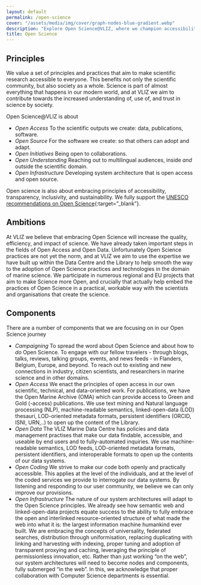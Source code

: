 ```yaml
---
layout: default
permalink: /open-science
cover: "/assets/media/img/cover/graph-nodes-blue-gradient.webp"
description: "Explore Open Science@VLIZ, where we champion accessibility, transparency, and inclusivity in scientific research. Discover our principles, ambitions, and components!"
title: Open Science
---
```



## Principles <a name="principles"></a>
We value a set of principles and practices that aim to make scientific research accessible to everyone. This benefits not only the scientific community, but also society as a whole. Science is part of almost everything that happens in our modern world, and at VLIZ we aim to contribute towards the increased understanding of, use of, and trust in science by society.  

Open Science@VLIZ is about  
- *Open Access* To the scientific outputs we create: data, publications, software.
- *Open Source* For the software we create: so that others can adopt and adapt. 
- *Open Initiatives* Being open to collaborations.
- *Open Understanding* Reaching out to multilingual audiences, inside *and* outside the scientific domain.
- *Open Infrastructure* Developing system architecture that is open access and open source.

Open science is also about embracing principles of accessibility, transparency, inclusivity, and sustainability. We fully support the [UNESCO recommendations on Open Science](https://www.unesco.org/en/open-science/about){:target=”_blank”}. 

## Ambitions <a name="ambitions"></a>
At VLIZ we believe that embracing Open Science will increase the quality, efficiency, and impact of science. We have already taken important steps in the fields of Open Access and Open Data. Unfortunately Open Science practices are not yet the norm, and at VLIZ we aim to use the expertise we have built up within the Data Centre and the Library to help smooth the way to the adoption of Open Science practices and technologies in the domain of marine science. We participate in numerous regional and EU projects that aim to make Science more Open, and crucially that actually help embed the practices of Open Science in a practical, workable way with the scientists and organisations that create the science. 

## Components <a name="components"></a>

There are a number of components that we are focusing on in our Open Science journey
- *Campaigning* To spread the word about Open Science and about how to *do* Open Science. To engage with our fellow travelers - through blogs, talks, reviews, talking groups, events, and news feeds - in Flanders, Belgium, Europe, and beyond. To reach out to existing and new connections in industry, citizen scientists, and researchers in marine science and in other domains. 
- *Open Access* We enact the principles of open access in our own scientific, technical, and data-oriented work. For publications, we have the Open Marine Archive (OMA) which can provide access to Green and Gold (-access) publications. We use text mining and Natural language processing (NLP), machine-readable semantics, linked-open-data (LOD) thesauri, LOD-oriented metadata formats, persistent identifiers (ORCID, ISNI, URN,..) to open up the content of the Library. 
- *Open Data* The VLIZ Marine Data Centre has policies and data management practises that make our data findable, accessible, and useable by end users and to fully-automated inquiries. We use machine-readable semantics, LOD feeds, LOD-oriented metadata formats, persistent identifiers, and interoperable formats to open up the contents of our data systems. 
- *Open Coding* We strive to make our code both openly and practically accessible. This applies at the level of the individuals, and at the level of the coded services we provide to interrogate our data systems. By listening and responding to our user community, we believe we can only improve our provisions.
- *Open Infrastructure* The nature of our system architectures will adapt to the Open Science principles. We already see how semantic web and linked-open-data projects equate success to the ability to fully embrace the open and interlinked resource-oriented structure of what made the web into what it is: the largest information machine humankind ever built. We are embracing the concepts of universality, federated searches, distribution through uniformisation, replacing duplicating with linking and harvesting with indexing, proper tuning and adoption of transparent proxying and caching, leveraging the principle of permissionless innovation, etc. Rather than just working “on the web”, our system architectures will need to become nodes and components, fully submerged “in the web”. In this, we acknowledge that proper collaboration with Computer Science departments is essential.
   




